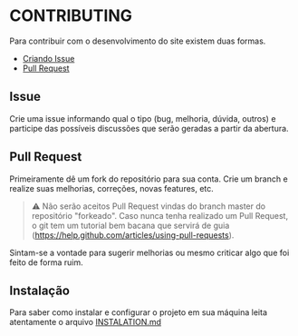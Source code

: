 # CONTRIBUTING #

Para contribuir com o desenvolvimento do site existem duas formas.

* [Criando Issue](https://github.com/phppr/site/issues/new)
* [Pull Request](https://github.com/phppr/site/compare)

## Issue ##

Crie uma issue informando qual o tipo (bug, melhoria, dúvida, outros) e participe das possíveis discussões que serão geradas a partir da abertura.

## Pull Request ##

Primeiramente dê um fork do repositório para sua conta. Crie um branch e realize suas melhorias, correções, novas features, etc.

> :warning: Não serão aceitos Pull Request vindas do branch master do repositório "forkeado". Caso nunca tenha realizado um Pull Request, o git tem um tutorial bem bacana que servirá de guia (https://help.github.com/articles/using-pull-requests).

Sintam-se a vontade para sugerir melhorias ou mesmo criticar algo que foi feito de forma ruim.

## Instalação ##

Para saber como instalar e configurar o projeto em sua máquina leita atentamente o arquivo [INSTALATION.md](/INSTALATION.md)
